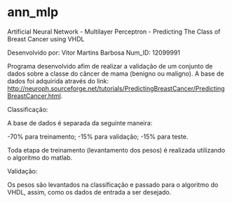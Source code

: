 # ann_mlp
Artificial Neural Network - Multilayer Perceptron - Predicting The Class of Breast Cancer using VHDL

Desenvolvido por: Vitor Martins Barbosa
Num_ID: 12099991

Programa desenvolvido afim de realizar a validação de um conjunto de dados sobre a classe do câncer de mama (benigno ou maligno).
A base de dados foi adquirida através do link: http://neuroph.sourceforge.net/tutorials/PredictingBreastCancer/PredictingBreastCancer.html.

Classificação:

A base de dados é separada da seguinte maneira:

-70% para treinamento;
-15% para validação;
-15% para teste.

Toda etapa de treinamento (levantamento dos pesos) é realizada utilizando o algoritmo do matlab.

Validação:

Os pesos são levantados na classificação e passado para o algoritmo do VHDL, assim, como os dados de entrada a ser desejado.
